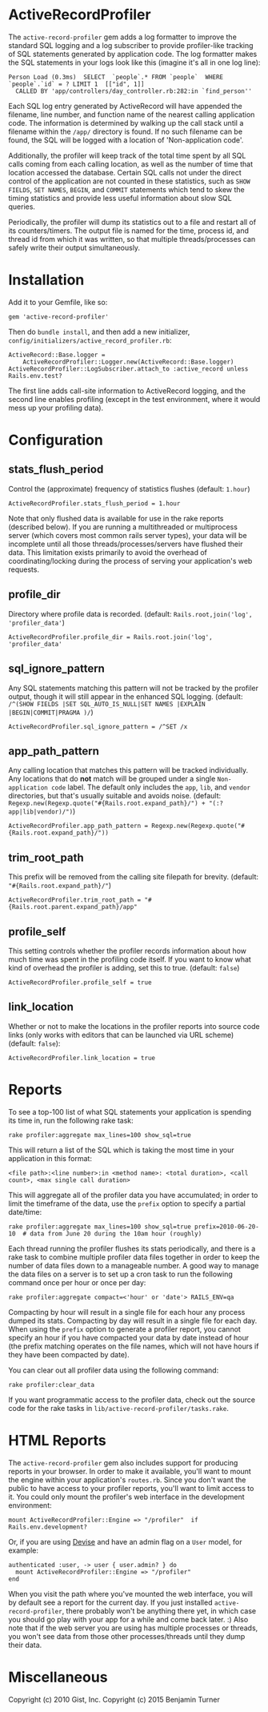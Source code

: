 ActiveRecordProfiler
====================

The `active-record-profiler` gem adds a log formatter to improve the standard SQL logging and a log subscriber to provide profiler-like tracking of SQL statements generated by application code. The log formatter makes the SQL statements in your logs look like this (imagine it's all in one log line):

    Person Load (0.3ms)  SELECT  `people`.* FROM `people`  WHERE `people`.`id` = ? LIMIT 1  [["id", 1]] 
      CALLED BY 'app/controllers/day_controller.rb:282:in `find_person''


Each SQL log entry generated by ActiveRecord will have appended the filename, line number, and function name of the nearest calling application code. The information is determined by walking up the call stack until a filename within the `/app/` directory is found. If no such filename can be found, the SQL will be logged with a location of 'Non-application code'.

Additionally, the profiler will keep track of the total time spent by all SQL calls coming from each calling location, as well as the number of time that location accessed the database. Certain SQL calls not under the direct control of the application are not counted in these statistics, such as `SHOW FIELDS`, `SET NAMES`, `BEGIN`, and `COMMIT` statements which tend to skew the timing statistics and provide less useful information about slow SQL queries.

Periodically, the profiler will dump its statistics out to a file and restart all of its counters/timers. The output file is named for the time, process id, and thread id from which it was written, so that multiple threads/processes can safely write their output simultaneously.

Installation
============
Add it to your Gemfile, like so:

    gem 'active-record-profiler'

Then do `bundle install`, and then add a new initializer, `config/initializers/active_record_profiler.rb`:

    ActiveRecord::Base.logger =
        ActiveRecordProfiler::Logger.new(ActiveRecord::Base.logger)
    ActiveRecordProfiler::LogSubscriber.attach_to :active_record unless Rails.env.test?

The first line adds call-site information to ActiveRecord logging, and the second line enables profiling (except in the test environment, where it would mess up your profiling data).

Configuration
=============

## stats_flush_period ##
Control the (approximate) frequency of statistics flushes (default: `1.hour`)

    ActiveRecordProfiler.stats_flush_period = 1.hour

Note that only flushed data is available for use in the rake reports (described below). If you are running a multithreaded or multiprocess server (which covers most common rails server types), your data will be incomplete until all those threads/processes/servers have flushed their data. This limitation exists primarily to avoid the overhead of coordinating/locking during the process of serving your application's web requests.

## profile_dir ##
Directory where profile data is recorded. (default: `Rails.root,join('log', 'profiler_data'`)

    ActiveRecordProfiler.profile_dir = Rails.root.join('log', 'profiler_data'

## sql_ignore_pattern ##
Any SQL statements matching this pattern will not be tracked by the profiler output, though it will still appear in the enhanced SQL logging. (default: `/^(SHOW FIELDS |SET SQL_AUTO_IS_NULL|SET NAMES |EXPLAIN |BEGIN|COMMIT|PRAGMA )/`)

    ActiveRecordProfiler.sql_ignore_pattern = /^SET /x

## app_path_pattern ##
 Any calling location that matches this pattern will be tracked individually. Any locations that do __not__ match will be grouped under a single `Non-application code` label. The default only includes the `app`, `lib`, and `vendor` directories, but that's usually suitable and avoids noise. (default: `Regexp.new(Regexp.quote("#{Rails.root.expand_path}/") + "(:?app|lib|vendor)/")`)

    ActiveRecordProfiler.app_path_pattern = Regexp.new(Regexp.quote("#{Rails.root.expand_path}/"))

## trim_root_path ##
This prefix will be removed from the calling site filepath for brevity. (default: `"#{Rails.root.expand_path}/"`)

    ActiveRecordProfiler.trim_root_path = "#{Rails.root.parent.expand_path}/app"

## profile_self ##
This setting controls whether the profiler records information about how much time was spent in the profiling code itself. If you want to know what kind of overhead the profiler is adding, set this to true. (default: `false`)

    ActiveRecordProfiler.profile_self = true


## link_location ##
Whether or not to make the locations in the profiler reports into source code links (only works with editors that can be launched via URL scheme) (default: `false`):

    ActiveRecordProfiler.link_location = true


Reports
=======
To see a top-100 list of what SQL statements your application is spending its time in, run the following rake task:

    rake profiler:aggregate max_lines=100 show_sql=true

This will return a list of the SQL which is taking the most time in your application in this format:

    <file path>:<line number>:in <method name>: <total duration>, <call count>, <max single call duration>

This will aggregate all of the profiler data you have accumulated; in order to limit the timeframe of the data, use the `prefix` option to specify a partial date/time:

    rake profiler:aggregate max_lines=100 show_sql=true prefix=2010-06-20-10  # data from June 20 during the 10am hour (roughly)

Each thread running the profiler flushes its stats periodically, and there is a rake task to combine multiple profiler data files together in order to keep the number of data files down to a manageable number. A good way to manage the data files on a server is to set up a cron task to run the following command once per hour or once per day:

    rake profiler:aggregate compact=<'hour' or 'date'> RAILS_ENV=qa

Compacting by hour will result in a single file for each hour any process dumped its stats. Compacting by day will result in a single file for each day. When using the `prefix` option to generate a profiler report, you cannot specify an hour if you have compacted your data by date instead of hour (the prefix matching operates on the file names, which will not have hours if they have been compacted by date).

You can clear out all profiler data using the following command:

    rake profiler:clear_data
  
If you want programmatic access to the profiler data, check out the source code for the rake tasks in `lib/active-record-profiler/tasks.rake`.


HTML Reports
============

The `active-record-profiler` gem also includes support for producing reports in your browser. In order to make it available, you'll want to mount the engine within your application's `routes.rb`. Since you don't want the public to have access to your profiler reports, you'll want to limit access to it. You could only mount the profiler's web interface in the development environment:

    mount ActiveRecordProfiler::Engine => "/profiler"  if Rails.env.development?

Or, if you are using [Devise](https://github.com/plataformatec/devise) and have an admin flag on a `User` model, for example:

    authenticated :user, -> user { user.admin? } do
      mount ActiveRecordProfiler::Engine => "/profiler"
    end

When you visit the path where you've mounted the web interface, you will by default see a report for the current day. If you just installed `active-record-profiler`, there probably won't be anything there yet, in which case you should go play with your app for a while and come back later. :) Also note that if the web server you are using has multiple processes or threads, you won't see data from those other processes/threads until they dump their data.

Miscellaneous
=============

Copyright (c) 2010 Gist, Inc.
Copyright (c) 2015 Benjamin Turner
